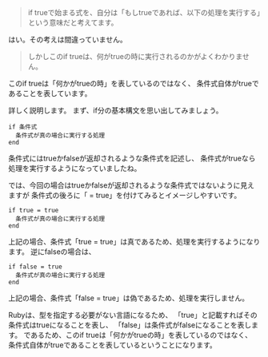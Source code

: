 >if trueで始まる式を、自分は「もしtrueであれば、以下の処理を実行する」という意味だと考えてます。

はい。その考えは間違っていません。

>しかしこのif trueは、何がtrueの時に実行されるのかがよくわかりません。

このif trueは「何かがtrueの時」を表しているのではなく、
条件式自体がtrueであることを表しています。

詳しく説明します。
まず、if分の基本構文を思い出してみましょう。

```
if 条件式
  条件式が真の場合に実行する処理
end
```

条件式にはtrueかfalseが返却されるような条件式を記述し、
条件式がtrueなら処理を実行するようになっていましたね。

では、今回の場合はtrueかfalseが返却されるような条件式ではないように見えますが
条件式の後ろに「 = true」を付けてみるとイメージしやすいです。

```
if true = true 
  条件式が真の場合に実行する処理
end
```

上記の場合、条件式「true = true」は真であるため、処理を実行するようになります。
逆にfalseの場合は、

```
if false = true 
  条件式が真の場合に実行する処理
end
```

上記の場合、条件式「false = true」は偽であるため、処理を実行しません。

Rubyは、型を指定する必要がない言語になるため、
「true」と記載すればその条件式はtrueになることを表し、
「false」は条件式がfalseになることを表します。
であるため、このif trueは「何かがtrueの時」を表しているのではなく、
条件式自体がtrueであることを表しているということになります。
